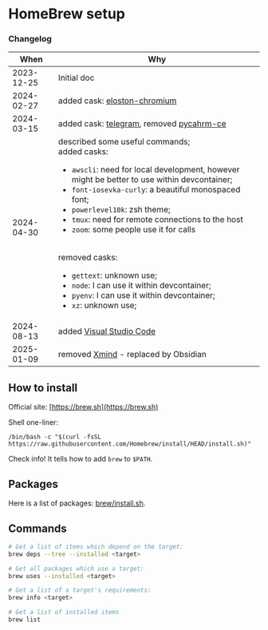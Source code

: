# HomeBrew setup


### Changelog

| When        | Why                                                           |
|-------------|---------------------------------------------------------------|
| 2023-12-25  | Initial doc                                                   |
| 2024-02-27  | added cask: [eloston-chromium](https://github.com/ungoogled-software/ungoogled-chromium) |
| 2024-03-15  | added cask: [telegram](https://macos.telegram.org/), removed [pycahrm-ce](https://www.jetbrains.com/pycharm/) |
| 2024-04-30  | described some useful commands;<br>added casks:<ul><li>`awscli`: need for local development, however might be better to use within devcontainer;</li><li>`font-iosevka-curly`: a beautiful monospaced font;</li><li>`powerlevel10k`: zsh theme;</li><li>`tmux`: need for remote connections to the host</li><li>`zoom`: some people use it for calls</li></ul><br>removed casks:<ul><li>`gettext`: unknown use;</li><li>`node`: I can use it within devcontainer;</li><li>`pyenv`: I can use it within devcontainer;</li><li>`xz`: unknown use;</li></ul> |
| 2024-08-13  | added [Visual Studio Code](https://code.visualstudio.com) |
| 2025-01-09  | removed [Xmind](https://xmind.app) - replaced by Obsidian |

## How to install

Official site: [https://brew.sh](https://brew.sh)

Shell one-liner:

```shell
/bin/bash -c "$(curl -fsSL https://raw.githubusercontent.com/Homebrew/install/HEAD/install.sh)"
```

Check info! It tells how to add `brew` to `$PATH`.


## Packages

Here is a list of packages: [brew/install.sh](install.sh).

## Commands

```bash
# Get a list of items which depend on the target:
brew deps --tree --installed <target>

# Get all packages which use a target:
brew uses --installed <target>

# Get a list of a target's requirements:
brew info <target>

# Get a list of installed items
brew list
```
